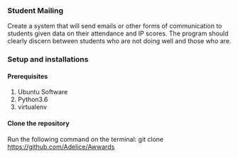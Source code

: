 ### Student Mailing
Create a system that will send emails or other forms of communication to students given data on their attendance and IP scores. The program should clearly discern between students who are not doing well and those who are.
### Setup and installations
#### Prerequisites
1. Ubuntu Software
2. Python3.6
4. virtualenv
#### Clone the repository
Run the following command on the terminal: git clone https://github.com/Adelice/Awwards